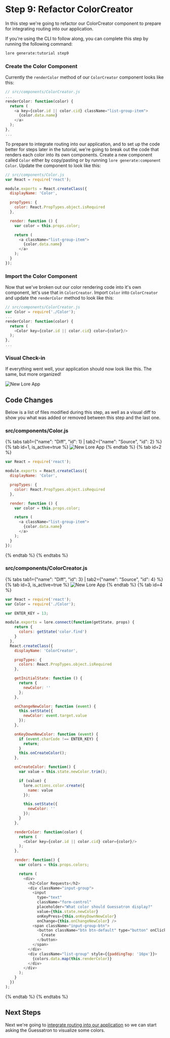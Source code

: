 # Step 9: Refactor ColorCreator

In this step we're going to refactor our ColorCreator component to prepare for integrating routing into our application.

If you're using the CLI to follow along, you can complete this step by running the following command:

```sh
lore generate:tutorial step9
```

### Create the Color Component

Currently the `renderColor` method of our `ColorCreator` component looks like this:

```js
// src/components/ColorCreator.js
...
renderColor: function(color) {
  return (
    <a key={color.id || color.cid} className="list-group-item">
      {color.data.name}
    </a>
  );
},
...
```

To prepare to integrate routing into our application, and to set up the code better for steps later in the tutorial, 
we're going to break out the code that renders each color into its own components. Create a new component called 
`Color` either by copy/pasting or by running `lore generate:component Color`. Update the component to look like this:

```js
// src/components/Color.js
var React = require('react');

module.exports = React.createClass({
  displayName: 'Color',

  propTypes: {
    color: React.PropTypes.object.isRequired
  },

  render: function () {
    var color = this.props.color;

    return (
      <a className="list-group-item">
        {color.data.name}
      </a>
    );
  }
});
```

### Import the Color Component

Now that we've broken out our color rendering code into it's own component, let's use that in `ColorCreator`. Import
`Color` into `ColorCreator` and update the `renderColor` method to look like this:

```js
// src/components/ColorCreator.js
var Color = require('./Color');
...
renderColor: function(color) {
  return (
    <Color key={color.id || color.cid} color={color}/>
  );
},
...
```

### Visual Check-in

If everything went well, your application should now look like this. The same, but more organized!

![New Lore App](/assets/images/tutorial/step9-visual.png)

## Code Changes

Below is a list of files modified during this step, as well as a visual diff to show you what was added or removed 
between this step and the last one.

### src/components/Color.js

{% tabs tab1={"name": "Diff", "id": 1} | tab2={"name": "Source", "id": 2} %}
{% tab id=1, is_active=true %}
![New Lore App](/assets/images/tutorial/step9-diff-color.png)
{% endtab %}
{% tab id=2 %}
```js
var React = require('react');

module.exports = React.createClass({
  displayName: 'Color',

  propTypes: {
    color: React.PropTypes.object.isRequired
  },

  render: function () {
    var color = this.props.color;

    return (
      <a className="list-group-item">
        {color.data.name}
      </a>
    );
  }
});
```
{% endtab %}
{% endtabs %}

### src/components/ColorCreator.js

{% tabs tab1={"name": "Diff", "id": 3} | tab2={"name": "Source", "id": 4} %}
{% tab id=3, is_active=true %}
![New Lore App](/assets/images/tutorial/step9-diff-color-creator.png)
{% endtab %}
{% tab id=4 %}
```js
var React = require('react');
var Color = require('./Color');

var ENTER_KEY = 13;

module.exports = lore.connect(function(getState, props) {
    return {
      colors: getState('color.find')
    }
  },
  React.createClass({
    displayName: 'ColorCreator',

    propTypes: {
      colors: React.PropTypes.object.isRequired
    },

    getInitialState: function () {
      return {
        newColor: ''
      };
    },

    onChangeNewColor: function (event) {
      this.setState({
        newColor: event.target.value
      });
    },

    onKeyDownNewColor: function (event) {
      if (event.charCode !== ENTER_KEY) {
        return;
      }
      this.onCreateColor();
    },

    onCreateColor: function() {
      var value = this.state.newColor.trim();

      if (value) {
        lore.actions.color.create({
          name: value
        });

        this.setState({
          newColor: ''
        });
      }
    },

    renderColor: function(color) {
      return (
        <Color key={color.id || color.cid} color={color}/>
      );
    },

    render: function() {
      var colors = this.props.colors;

      return (
        <div>
          <h2>Color Requests</h2>
          <div className="input-group">
            <input
              type="text"
              className="form-control"
              placeholder="What color should Guessatron display?"
              value={this.state.newColor}
              onKeyPress={this.onKeyDownNewColor}
              onChange={this.onChangeNewColor} />
            <span className="input-group-btn">
              <button className="btn btn-default" type="button" onClick={this.onCreateColor}>
                Create
              </button>
            </span>
          </div>
          <div className="list-group" style={{paddingTop: '16px'}}>
            {colors.data.map(this.renderColor)}
          </div>
        </div>
      );
    }
  })
);
```
{% endtab %}
{% endtabs %}

## Next Steps

Next we're going to [integrate routing into our application](../step-10/) so we can start asking the Guessatron 
to visualize some colors.

